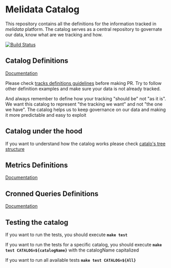 
# Melidata Catalog

This repository contains all the definitions for the information tracked in *melidata* platform. The catalog serves as a central repository to governate our data, know what are we tracking and how.

[![Build Status](http://216.33.196.24/drone/api/badge/github.com/mercadolibre/melidata-catalog/status.svg?branch=master)](http://drone.melicloud.com/github.com/mercadolibre/melidata-catalog)

## Catalog Definitions

[Documentation](https://github.com/mercadolibre/melidata-catalog/wiki#catalog-definitions)

Please check [tracks definitions guidelines](https://github.com/mercadolibre/melidata-catalog/wiki/Tracking-Style-Guide) before making PR. Try to follow other definition examples and make sure your data is not already tracked.

And always remember to define how your tracking "should be" not "as it is". We want this catalog to represent "the tracking we want" and not "the one we have". The catalog helps us to keep governance on our data and making it more predictable and easy to exploit

## Catalog under the hood

If you want to understand how the catalog works please check [catalo's tree structure](https://docs.google.com/document/d/1hDP_2iB3lNnKcsbsuQAdvCEentABMEF6sbbV-C6MUTM/edit?usp=sharing)

## Metrics Definitions

[Documentation](https://github.com/mercadolibre/melidata-catalog/wiki#metrics-definitions)

## Cronned Queries Definitions

[Documentation](https://github.com/mercadolibre/melidata-all/wiki/Hive-BI-Integration)

## Testing the catalog

If you want to run the tests, you should execute **```make test```**

If you want to run the tests for a specific catalog, you should execute **```make test CATALOG=${catalogName}```** with the catalogName capitalized

If you want to run all available tests **```make test CATALOG=${All}```**
